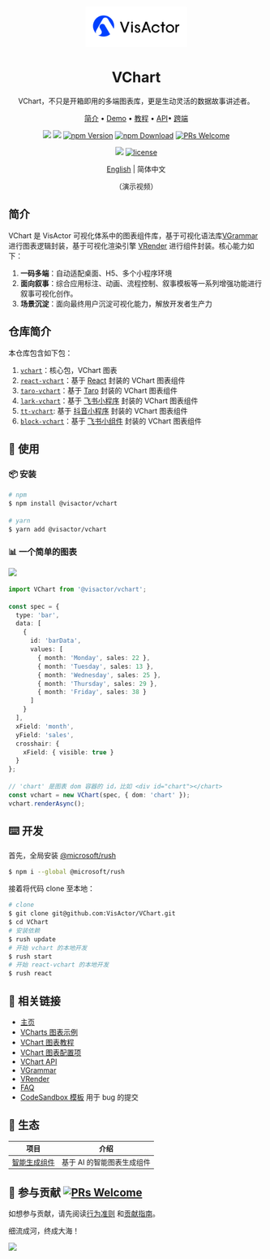 <div align="center">
  <a href="" target="_blank">
    <img alt="VisActor Logo" width="200" src="https://github.com/VisActor/.github/blob/main/profile/500_200.svg"/>
  </a>
</div>

<div align="center">
  <h1>VChart</h1>
</div>

<div align="center">

VChart，不只是开箱即用的多端图表库，更是生动灵活的数据故事讲述者。

<p align="center">
  <a href="">简介</a> •
  <a href="">Demo</a> •
  <a href="">教程</a> •
  <a href="">API</a>•
  <a href="">跨端</a>
</p>

![](https://github.com/visactor/vchart/actions/workflows/bug-server.yml/badge.svg)
![](https://github.com/visactor/vchart/actions/workflows/unit-test.yml/badge.svg)
[![npm Version](https://img.shields.io/npm/v/@visactor/vchart.svg)](https://www.npmjs.com/package/@visactor/vchart)
[![npm Download](https://img.shields.io/npm/dm/@visactor/vchart.svg)](https://www.npmjs.com/package/@visactor/vchart)
[![PRs Welcome](https://img.shields.io/badge/PRs-welcome-brightgreen.svg)](https://github.com/VisActor/VChart/blob/main/CONTRIBUTING.md#your-first-pull-request)

![](https://img.shields.io/badge/language-TypeScript-red.svg) [![license](https://img.shields.io/badge/license-MIT-blue.svg)](https://github.com/visactor/vchart/blob/main/LICENSE)

</div>

<div align="center">

[English](./README.md) | 简体中文

</div>

<div align="center">

（演示视频）

</div>

## 简介

VChart 是 VisActor 可视化体系中的图表组件库，基于可视化语法库[VGrammar](https://github.com/VisActor/VGrammar) 进行图表逻辑封装，基于可视化渲染引擎 [VRender](https://github.com/VisActor/VRender) 进行组件封装。核心能力如下：

1. **一码多端**：自动适配桌面、H5、多个小程序环境
2. **面向叙事**：综合应用标注、动画、流程控制、叙事模板等一系列增强功能进行叙事可视化创作。
3. **场景沉淀**：面向最终用户沉淀可视化能力，解放开发者生产力

## 仓库简介

本仓库包含如下包：

1. [`vchart`](./packages/vchart/)：核心包，VChart 图表
2. [`react-vchart`](./packages/react-vchart/)：基于 [React](https://react.dev/) 封装的 VChart 图表组件
3. [`taro-vchart`](./packages/taro-vchart/)：基于 [Taro](https://docs.taro.zone/docs/) 封装的 VChart 图表组件
4. [`lark-vchart`](./packages/lark-vchart/)：基于 [飞书小程序](https://open.feishu.cn/document/client-docs/gadget/introduction/host-environment) 封装的 VChart 图表组件
5. [`tt-vchart`](./packages/lark-vchart/): 基于 [抖音小程序](https://developer.open-douyin.com/docs/resource/zh-CN/mini-app/introduction/overview/) 封装的 VChart 图表组件
6. [`block-vchart`](./packages/block-vchart/)：基于 [飞书小组件](https://open.feishu.cn/document/client-docs/block/block-introduction) 封装的 VChart 图表组件

## 🔨 使用

### 📦 安装

```bash
# npm
$ npm install @visactor/vchart

# yarn
$ yarn add @visactor/vchart
```

### 📊 一个简单的图表

<img src="https://user-images.githubusercontent.com/135952300/246996854-95cf0db3-42a2-41f9-8f15-8b7bbec1794c.png" style="width: 500px">

```typescript
import VChart from '@visactor/vchart';

const spec = {
  type: 'bar',
  data: [
    {
      id: 'barData',
      values: [
        { month: 'Monday', sales: 22 },
        { month: 'Tuesday', sales: 13 },
        { month: 'Wednesday', sales: 25 },
        { month: 'Thursday', sales: 29 },
        { month: 'Friday', sales: 38 }
      ]
    }
  ],
  xField: 'month',
  yField: 'sales',
  crosshair: {
    xField: { visible: true }
  }
};

// 'chart' 是图表 dom 容器的 id，比如 <div id="chart"></chart>
const vchart = new VChart(spec, { dom: 'chart' });
vchart.renderAsync();
```

## ⌨️ 开发

首先，全局安装 [@microsoft/rush](https://rushjs.io/pages/intro/get_started/)

```bash
$ npm i --global @microsoft/rush
```

接着将代码 clone 至本地：

```bash
# clone
$ git clone git@github.com:VisActor/VChart.git
$ cd VChart
# 安装依赖
$ rush update
# 开始 vchart 的本地开发
$ rush start
# 开始 react-vchart 的本地开发
$ rush react
```

## 🔗 相关链接

- [主页](https://visactor.io/vchart)
- [VCharts 图表示例](todo)
- [VChart 图表教程](todo)
- [VChart 图表配置项](todo)
- [VChart API](todo)
- [VGrammar](https://visactor.io/vgrammar)
- [VRender](https://visactor.io/vrender)
- [FAQ](todo)
- [CodeSandbox 模板](todo) 用于 bug 的提交

## 💫 生态

| 项目                 | 介绍                       |
| -------------------- | -------------------------- |
| [智能生成组件](todo) | 基于 AI 的智能图表生成组件 |

## 🤝 参与贡献 [![PRs Welcome](https://img.shields.io/badge/PRs-welcome-brightgreen.svg)](https://github.com/VisActor/VChart/blob/main/CONTRIBUTING.md#your-first-pull-request)

如想参与贡献，请先阅读[行为准则](./CODE_OF_CONDUCT.md) 和[贡献指南](./CONTRIBUTING.zh-CN.md)。

细流成河，终成大海！

<a href="https://github.com/visactor/vchart/graphs/contributors"><img src="https://contrib.rocks/image?repo=visactor/vchart" /></a>
